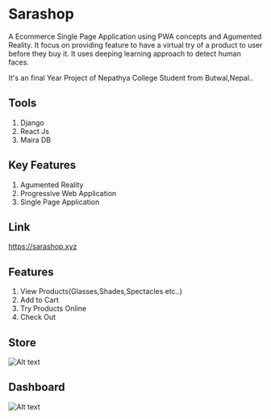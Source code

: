 # Sarashop

A Ecommerce Single Page Application using PWA concepts and Agumented Reality.
It focus on providing feature to have a virtual try of a product to user before they buy it.
It uses deeping learning approach to detect human faces.

It's an final Year Project of Nepathya College Student from Butwal,Nepal..

## Tools

1) Django
2) React Js
2) Maira DB

## Key Features

1) Agumented Reality
2) Progressive Web Application
3) Single Page Application

## Link
https://sarashop.xyz

## Features

1) View Products(Glasses,Shades,Spectacles etc..)
2) Add to Cart
3) Try Products Online
4) Check Out

## Store

   ![Alt text](https://backend.sarashop.xyz/pwa.png)
   
## Dashboard
   ![Alt text](https://backend.sarashop.xyz/Capture.png)

